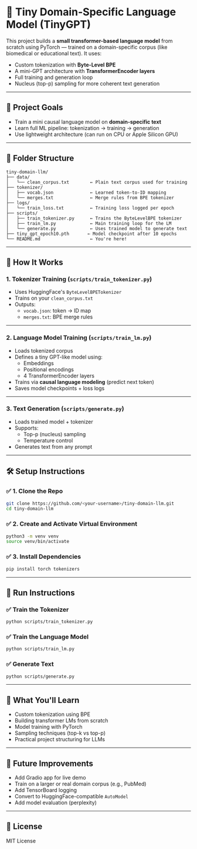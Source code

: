 # 🧠 Tiny Domain-Specific Language Model (TinyGPT)

This project builds a **small transformer-based language model** from scratch using PyTorch — trained on a domain-specific corpus (like biomedical or educational text). It uses:

- Custom tokenization with **Byte-Level BPE**
- A mini-GPT architecture with **TransformerEncoder layers**
- Full training and generation loop
- Nucleus (top-p) sampling for more coherent text generation

---

## 📌 Project Goals

- Train a mini causal language model on **domain-specific text**
- Learn full ML pipeline: tokenization → training → generation
- Use lightweight architecture (can run on CPU or Apple Silicon GPU)

---

## 📂 Folder Structure

```
tiny-domain-llm/
├── data/
│   └── clean_corpus.txt        ← Plain text corpus used for training
├── tokenizer/
│   ├── vocab.json              ← Learned token-to-ID mapping
│   └── merges.txt              ← Merge rules from BPE tokenizer
├── logs/
│   └── train_loss.txt          ← Training loss logged per epoch
├── scripts/
│   ├── train_tokenizer.py      ← Trains the ByteLevelBPE tokenizer
│   ├── train_lm.py             ← Main training loop for the LM
│   └── generate.py             ← Uses trained model to generate text
├── tiny_gpt_epoch10.pth       ← Model checkpoint after 10 epochs
└── README.md                   ← You're here!
```

---

## 🧠 How It Works

### 1. **Tokenizer Training** (`scripts/train_tokenizer.py`)
- Uses HuggingFace's `ByteLevelBPETokenizer`
- Trains on your `clean_corpus.txt`
- Outputs:
  - `vocab.json`: token → ID map
  - `merges.txt`: BPE merge rules

---

### 2. **Language Model Training** (`scripts/train_lm.py`)
- Loads tokenized corpus
- Defines a tiny GPT-like model using:
  - Embeddings
  - Positional encodings
  - 4 TransformerEncoder layers
- Trains via **causal language modeling** (predict next token)
- Saves model checkpoints + loss logs

---

### 3. **Text Generation** (`scripts/generate.py`)
- Loads trained model + tokenizer
- Supports:
  - Top-p (nucleus) sampling
  - Temperature control
- Generates text from any prompt

---

## 🛠️ Setup Instructions

### ✅ 1. Clone the Repo
```bash
git clone https://github.com/<your-username>/tiny-domain-llm.git
cd tiny-domain-llm
```

### ✅ 2. Create and Activate Virtual Environment
```bash
python3 -m venv venv
source venv/bin/activate
```

### ✅ 3. Install Dependencies
```bash
pip install torch tokenizers
```

---

## 🚀 Run Instructions

### ✅ Train the Tokenizer
```bash
python scripts/train_tokenizer.py
```

### ✅ Train the Language Model
```bash
python scripts/train_lm.py
```

### ✅ Generate Text
```bash
python scripts/generate.py
```

---

## 🧠 What You'll Learn

- Custom tokenization using BPE
- Building transformer LMs from scratch
- Model training with PyTorch
- Sampling techniques (top-k vs top-p)
- Practical project structuring for LLMs

---

## 🌱 Future Improvements

- Add Gradio app for live demo
- Train on a larger or real domain corpus (e.g., PubMed)
- Add TensorBoard logging
- Convert to HuggingFace-compatible `AutoModel`
- Add model evaluation (perplexity)

---

## 📄 License
MIT License
